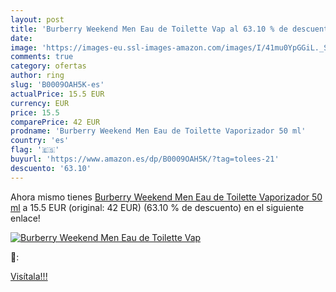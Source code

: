 ```yaml
---
layout: post
title: 'Burberry Weekend Men Eau de Toilette Vap al 63.10 % de descuento'
date: 
image: 'https://images-eu.ssl-images-amazon.com/images/I/41mu0YpGGiL._SL200_.jpg'
comments: true
category: ofertas
author: ring
slug: 'B0009OAH5K-es'
actualPrice: 15.5 EUR
currency: EUR
price: 15.5
comparePrice: 42 EUR
prodname: 'Burberry Weekend Men Eau de Toilette Vaporizador 50 ml'
country: 'es'
flag: '🇪🇸'
buyurl: 'https://www.amazon.es/dp/B0009OAH5K/?tag=tolees-21'
descuento: '63.10'
---
```


Ahora mismo tienes [Burberry Weekend Men Eau de Toilette Vaporizador 50 ml](https://www.amazon.es/dp/B0009OAH5K/?tag=tolees-21) a 15.5 EUR (original: 42 EUR) (63.10 %  de descuento) en el siguiente enlace!

[![Burberry Weekend Men Eau de Toilette Vap](https://images-eu.ssl-images-amazon.com/images/I/41mu0YpGGiL._SL200_.jpg)](https://www.amazon.es/dp/B0009OAH5K/?tag=tolees-21)

🔎:


[Visítala!!!](https://www.amazon.es/dp/B0009OAH5K/?tag=tolees-21)

